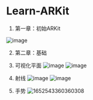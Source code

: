 # Learn-ARKit
1. 第一章：初始ARKit

![image](https://user-images.githubusercontent.com/53005384/168439214-55e9cfef-ed1a-4c7f-bbf7-bc548ac2395e.png)

2. 第二章：基础
  1. 可视化平面
  ![image](https://user-images.githubusercontent.com/53005384/168439327-3fe9f576-1d12-44bb-bd02-85466aa1a78f.png) ![image](https://user-images.githubusercontent.com/53005384/168439329-76e2678a-a881-4bf5-b2f4-2bed831d5e61.png)
  
  2. 射线
  ![image](https://user-images.githubusercontent.com/53005384/168439338-ff36e91f-9765-4f17-8976-5455dac91b92.png) ![image](https://user-images.githubusercontent.com/53005384/168439328-a3d43891-2322-46e8-9430-a4facaeb2792.png)
  
  3. 手势 
  ![1652543360360308](https://user-images.githubusercontent.com/53005384/168439749-97b5404e-a535-493f-bc2d-76c23d6bc700.gif)

